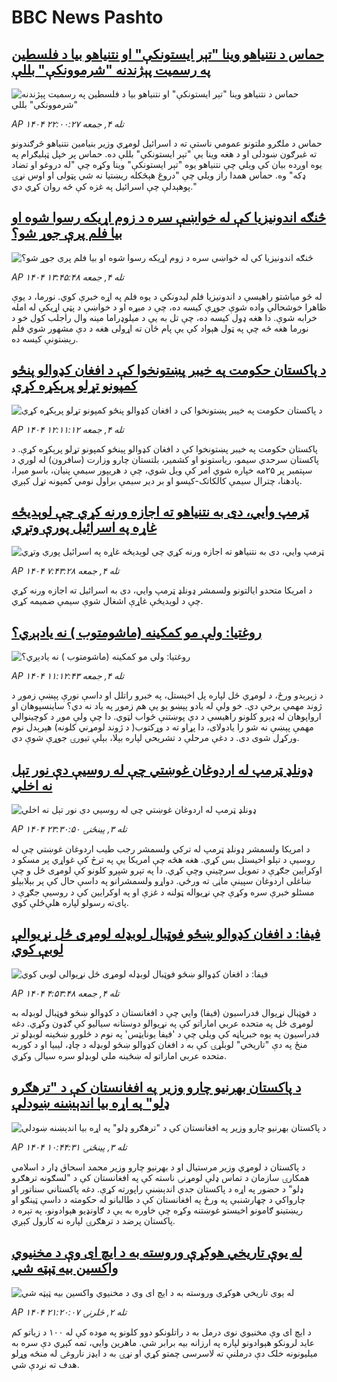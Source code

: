 # BBC News Pashto## [حماس د نتنیاهو وینا "تېر ایستونکې" او نتنیاهو بیا د فلسطين په رسمیت پېژندنه "شرموونکې" بللې](https://www.bbc.com/pashto/articles/clyd11e1ndzo?at_medium=RSS&at_campaign=rss?at_campaign=githubrss)![حماس د نتنیاهو وینا "تېر ایستونکې" او نتنیاهو بیا د فلسطين په رسمیت پېژندنه "شرموونکې" بللې](https://ichef.bbci.co.uk/ace/ws/240/cpsprodpb/5a0f/live/788586b0-9b24-11f0-9e88-639937e96930.jpg)_AP ۱۴۰۴ تله ۴, جمعه ۲۲:۰۰:۲۷_حماس د ملګرو ملتونو عمومي ناستې ته د اسرائيل لومړي وزیر بنیامین نتنیاهو څرګندونو ته غبرګون ښودلی او د هغه وینا یې "تېر ایستونکې" بللې ده.
حماس پر خپل ټېلیګرام په یوه اوږده بیان کې ویلي چې نتنیاهو یوه "تېر ایستونکې" وینا وکړه چې "له دروغو او تضاد ډکه" وه.
حماس همدا راز ویلي چې "دروغ هېڅکله ریښتیا نه شي پټولی او اوس نړۍ پوهېدلې چې اسرائيل  په غزه کې څه روان کړي دي."## [څنګه اندونیزیا کې له خواښې سره د زوم اړیکه رسوا شوه او بیا فلم پرې جوړ شو؟](https://www.bbc.com/pashto/articles/crrjkywwvvxo?at_medium=RSS&at_campaign=rss?at_campaign=githubrss)![څنګه اندونیزیا کې له خواښې سره د زوم اړیکه رسوا شوه او بیا فلم پرې جوړ شو؟](https://ichef.bbci.co.uk/ace/ws/240/cpsprodpb/5e3d/live/6ca92950-99f8-11f0-97f5-bd38218a3641.png)_AP ۱۴۰۴ تله ۴, جمعه ۱۳:۴۵:۴۸_له څو میاشتو راهیسې د اندونیزیا فلم لیدونکي د یوه فلم په اړه خبرې کوي. نورما، د یوې ظاهرا خوشحالې واده شوې جوړې کیسه ده، چې د میړه او د خواښې د پټې اړیکې له امله خرابه شوې.
دا هغه ډول کیسه ده، چې تل به یې د میلوډراما مینه وال راجلب کول خو د نورما هغه څه چې په ټول هېواد کې یې پام ځان ته اړولی هغه د دې مشهور شوي فلم رېښتونې کیسه ده.## [د پاکستان حکومت په خیبر پښتونخوا کې د افغان کډوالو پنځو کمپونو تړلو پرېکړه کړې](https://www.bbc.com/pashto/articles/cn82jve4v10o?at_medium=RSS&at_campaign=rss?at_campaign=githubrss)![د پاکستان حکومت په خیبر پښتونخوا کې د افغان کډوالو پنځو کمپونو تړلو پرېکړه کړې](https://ichef.bbci.co.uk/ace/ws/240/cpsprodpb/bc21/live/758afa10-9ad1-11f0-92db-77261a15b9d2.jpg)_AP ۱۴۰۴ تله ۴, جمعه ۱۲:۱۱:۱۲_پاکستان حکومت په خیبر پښتونخوا کې د افغان کډوالو پینځو کمپونو تړلو پرېکړه کړې. د پاکستان سرحدي سیمو، ریاستونو او کشمیر، بلتستان چارو وزارت (سافرون) له لوري د سپتمبر پر ۲۵مه خپاره شوي امر کې ویل شوي، چې د هریپور سیمې پنیان، باسو میرا، پادهنا، چترال سیمې کالکاتک-کیسو او بر دیر سیمې براول نومي کمپونه تړل کېږي.## [ټرمپ وايي، دی به نتنياهو ته اجازه ورنه کړي چې لوېديځه غاړه په اسرائیل پورې وتړي](https://www.bbc.com/pashto/articles/c99gk427en8o?at_medium=RSS&at_campaign=rss?at_campaign=githubrss)![ټرمپ وايي، دی به نتنياهو ته اجازه ورنه کړي چې لوېديځه غاړه په اسرائیل پورې وتړي](https://ichef.bbci.co.uk/ace/ws/240/cpsprodpb/de14/live/324e4960-9aa8-11f0-b741-177e3e2c2fc7.jpg)_AP ۱۴۰۴ تله ۴, جمعه ۷:۴۳:۲۸_د امریکا متحدو ایالتونو ولسمشر ډونلډ ټرمپ وايي، دی به اسرائيل ته اجازه ورنه کړي چې د لوېديځې غاړې اشغال شوې سيمې ضمیمه کړي.## [روغتیا: ولې مو کمکینه (ماشومتوب ) نه یادېږي؟](https://www.bbc.com/pashto/articles/c98e7xn3rg4o?at_medium=RSS&at_campaign=rss?at_campaign=githubrss)![روغتیا: ولې مو کمکینه (ماشومتوب ) نه یادېږي؟](https://ichef.bbci.co.uk/ace/ws/240/cpsprodpb/d386/live/9c1c6420-9603-11f0-9cf6-cbf3e73ce2b9.png)_AP ۱۴۰۴ تله ۴, جمعه ۱۱:۱۲:۴۳_د زېږېدو ورځ، د لومړي ځل لپاره پل اخېستل، په خبرو راتلل او داسې نورې پېښې زموږ د ژوند مهمې برخې دي. خو ولې له یادو پېښو یو یې هم زموږ په یاد نه دي؟
ساينسپوهان او ارواپوهان له ډېرو کلونو راهيسې د دې پوښتنې ځواب لټوي.
دا چې ولې موږ د کوچینوالي مهمې پېښې نه شو را یادولای، دا پړاو ته د وړکتوب( د ژوند لومړني کلونه) هېرېدل نوم ورکړل شوی دی. د دغې مرحلې د تشریحي لپاره بېلا، بېلې تیورۍ جوړې شوې دي.## [ډونلډ ټرمپ له اردوغان غوښتي چې له روسیې دې نور تېل نه اخلي](https://www.bbc.com/pashto/articles/c749we18zplo?at_medium=RSS&at_campaign=rss?at_campaign=githubrss)![ډونلډ ټرمپ له اردوغان غوښتي چې له روسیې دې نور تېل نه اخلي](https://ichef.bbci.co.uk/ace/ws/240/cpsprodpb/9401/live/cda7cb50-9a37-11f0-928c-71dbb8619e94.jpg)_AP ۱۴۰۴ تله ۳, پينځنۍ ۲۳:۳۰:۵۰_د امریکا ولسمشر ډونلډ ټرمپ له ترکي ولسمشر رجب طیب اردوغان غوښتي چې له روسیې د تېلو اخیستل بس کړي. هغه هڅه چې امریکا یې په ترڅ کې غواړي پر مسکو د اوکرايين جګړې د تمویل سرچینې وچې کړي.
دا په تېرو شپږو کلونو کې لومړی ځل و چې ښاغلی اردوغان سپينې ماڼۍ ته ورځي.
دواړو ولسمشرانو په داسې حال کې پر بېلابېلو مسئلو خبرې سره وکړې چې نړیواله ټولنه د غزې او په اوکرايين کې د روسیې جګړې د پای‌ته رسولو لپاره هلې‌ځلې کوي.## [فیفا: د افغان کډوالو ښځو فوټبال لوبډله لومړی ځل نړیوالې لوبې کوي](https://www.bbc.com/pashto/articles/c8jm3gmx932o?at_medium=RSS&at_campaign=rss?at_campaign=githubrss)![فیفا: د افغان کډوالو ښځو فوټبال لوبډله لومړی ځل نړیوالې لوبې کوي](https://ichef.bbci.co.uk/ace/ws/240/cpsprodpb/4205/live/93aaffa0-9a94-11f0-928c-71dbb8619e94.jpg)_AP ۱۴۰۴ تله ۴, جمعه ۴:۵۳:۴۸_د فوټبال نړیوال فدراسیون (فیفا) وايي چې د افغانستان د کډوالو ښځو فوټبال لوبډله به لومړی ځل په متحده عربي اماراتو کې په نړیوالو دوستانه سیالیو کې ګډون وکړي.
دغه فدراسیون په یوه خبرپاڼه کې ویلي چې د 'فیفا یونایټس' په نوم د څلورو ښځينه لوبډلو تر منځ په دې "تاریخي" لوبلړۍ کې به د افغان کډوالو ښځو لوبډله د چاډ، لیبیا او د کوربه متحده عربي اماراتو له ښځينه‌ ملي لوبډلو سره سیالۍ وکړي.## [د پاکستان بهرنیو چارو وزیر په افغانستان کې د "ترهګرو ډلو" په اړه بیا اندېښنه ښودلې](https://www.bbc.com/pashto/articles/cj071lrqn98o?at_medium=RSS&at_campaign=rss?at_campaign=githubrss)![د پاکستان بهرنیو چارو وزیر په افغانستان کې د "ترهګرو ډلو" په اړه بیا اندېښنه ښودلې](https://ichef.bbci.co.uk/ace/ws/240/cpsprodpb/3dfe/live/567a6bf0-99fb-11f0-97f5-bd38218a3641.jpg)_AP ۱۴۰۴ تله ۳, پينځنۍ ۱۰:۴۴:۳۱_د پاکستان د لومړي ‌وزیر مرستیال او د بهرنيو چارو وزير محمد اسحاق ډار د اسلامي همکارۍ سازمان د تماس ډلې لومړنۍ ناسته کې په افغانستان کې د "لسګونه ترهګرو ډلو" د حضور په اړه د پاکستان جدي اندېښنې راپورته کړې.
دغه پاکستاني سناتور او چارواکي د چهارشنبې په ورځ په افغانستان کې د طالبانو له حکومته د داسې ټینګو او ریښتینو ګامونو اخیستو غوښتنه وکړه چې خاوره به یې د ګاونډیو هېوادونو، په تېره د پاکستان پرضد د ترهګرۍ لپاره نه کارول کېږي.## [له یوې تاریخي هوکړې وروسته به د ایچ ای وې د مخنیوي واکسین بیه ټېټه شي](https://www.bbc.com/pashto/articles/cr5qzz9l6mdo?at_medium=RSS&at_campaign=rss?at_campaign=githubrss)![له یوې تاریخي هوکړې وروسته به د ایچ ای وې د مخنیوي واکسین بیه ټېټه شي](https://ichef.bbci.co.uk/ace/ws/240/cpsprodpb/0ef2/live/3882b780-998b-11f0-928c-71dbb8619e94.jpg)_AP ۱۴۰۴ تله ۲, څلرنۍ ۲۱:۲۰:۰۷_د ایچ ای وې مخنیوي نوی درمل به د راتلونکو دوو کلونو په موده کې له ۱۰۰ د زیاتو کم عاید لرونکو هېوادونو لپاره په ارزانه بیه برابر شي. ماهرین وايي، تمه کېږي دې سره به میلیونونه خلک دې درملنې ته لاسرسی چمتو کړي او نړۍ به د  ایډز ناروغۍ له منځه وړلو هدف ته نږدې شي.